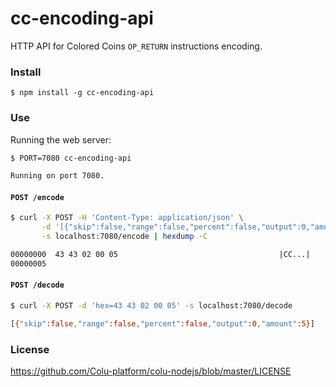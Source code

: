 # cc-encoding-api

HTTP API for Colored Coins `OP_RETURN` instructions encoding.

### Install

```
$ npm install -g cc-encoding-api
```

### Use

Running the web server:

```bash
$ PORT=7080 cc-encoding-api

Running on port 7080.
```

#### `POST /encode`

```bash
$ curl -X POST -H 'Content-Type: application/json' \
       -d '[{"skip":false,"range":false,"percent":false,"output":0,"amount":5}]' \
       -s localhost:7080/encode | hexdump -C

00000000  43 43 02 00 05                                    |CC...|
00000005
```

#### `POST /decode`

```bash
$ curl -X POST -d 'hex=43 43 02 00 05' -s localhost:7080/decode 

[{"skip":false,"range":false,"percent":false,"output":0,"amount":5}]
```

### License

https://github.com/Colu-platform/colu-nodejs/blob/master/LICENSE
